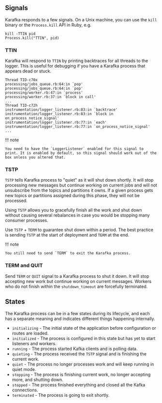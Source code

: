 ## Signals

Karafka responds to a few signals. On a Unix machine, you can use the `kill` binary or the `Process.kill` API in Ruby, e.g.

```
kill -TTIN pid
Process.kill("TTIN", pid)
```

### TTIN

Karafka will respond to `TTIN` by printing backtraces for all threads to the logger.  This is useful for debugging if you have a Karafka process that appears dead or stuck.

```
Thread TID-c70x
processing/jobs_queue.rb:64:in `pop'
processing/jobs_queue.rb:64:in `pop'
processing/worker.rb:47:in `process'
processing/worker.rb:37:in `block in call'
...
Thread TID-c72h
instrumentation/logger_listener.rb:83:in `backtrace'
instrumentation/logger_listener.rb:83:in `block in on_process_notice_signal'
instrumentation/logger_listener.rb:77:in `each'
instrumentation/logger_listener.rb:77:in `on_process_notice_signal'
...
```

!!! note

    You need to have the `LoggerListener` enabled for this signal to print. It is enabled by default, so this signal should work out of the box unless you altered that.

### TSTP

`TSTP` tells Karafka process to "quiet" as it will shut down shortly. It will stop processing new messages but continue working on current jobs and will not unsubscribe from the topics and partitions it owns. If a given process gets new topics or partitions assigned during this phase, they will not be processed.

Using `TSTP` allows you to gracefully finish all the work and shut down without causing several rebalances in case you would be stopping many consumer processes.

Use `TSTP` + `TERM` to guarantee shut down within a period. The best practice is sending `TSTP` at the start of deployment and `TERM` at the end.

!!! note

    You still need to send `TERM` to exit the Karafka process.

### TERM and QUIT

Send `TERM` or `QUIT` signal to a Karafka process to shut it down. It will stop accepting new work but continue working on current messages.  Workers who do not finish within the `shutdown_timeout` are forcefully terminated.

## States

The Karafka process can be in a few states during its lifecycle, and each has a separate meaning and indicates different things happening internally.

- `initializing` - The initial state of the application before configuration or routes are loaded.
- `initialized` - The process is configured in this state but has yet to start listeners and workers.
- `running` - The process started Kafka clients and is polling data.
- `quieting` - The process received the `TSTP` signal and is finishing the current work.
- `quiet` - The process no longer processes work and will keep running in quiet mode. 
- `stopping` - The process is finishing current work, no longer accepting more, and shutting down.
- `stopped` - The process finished everything and closed all the Kafka connections.
- `terminated` - The process is going to exit shortly.
